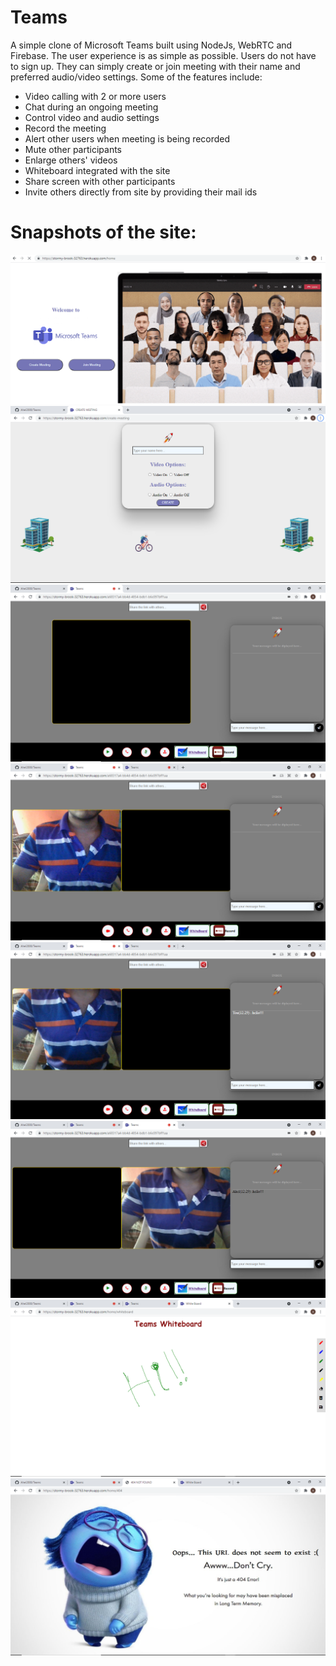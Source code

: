 # Teams
A simple clone of Microsoft Teams built using NodeJs, WebRTC and Firebase. The user experience is as simple as possible. Users do not have to sign up. They can simply create or join meeting with their name and preferred audio/video settings. Some of the features include:
- Video calling with 2 or more users
- Chat during an ongoing meeting 
- Control video and audio settings
- Record the meeting
- Alert other users when meeting is being recorded
- Mute other participants
- Enlarge others' videos
- Whiteboard integrated with the site
- Share screen with other participants
- Invite others directly from site by providing their mail ids

# Snapshots of the site:
<img src='/screenshots/ss1.png'/>
<img src='/screenshots/ss2.png'/>
<img src='/screenshots/ss3.png'/>
<img src='/screenshots/ss4.png'/>
<img src='/screenshots/ss5.png'/>
<img src='/screenshots/ss6.png'/>
<img src='/screenshots/ss7.png'/>
<img src='/screenshots/ss8.png'/>
